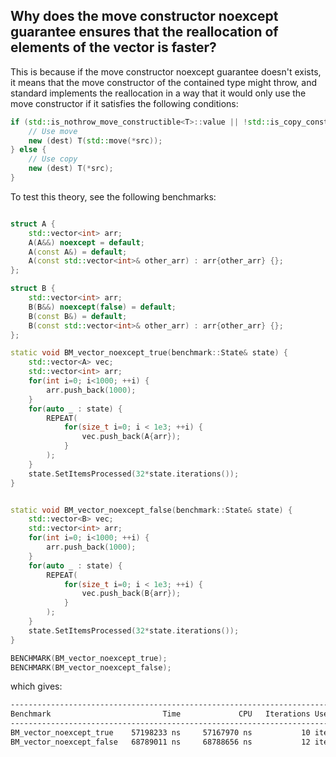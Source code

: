 ## Why does the move constructor noexcept guarantee ensures that the reallocation of elements of the vector is faster?


This is because if the move constructor noexcept guarantee doesn't exists, it means that the move constructor of the contained type might throw, and standard implements the reallocation in a way that it would only use the move constructor if it satisfies the following conditions:
```cpp
if (std::is_nothrow_move_constructible<T>::value || !std::is_copy_constructible<T>::value) {
    // Use move
    new (dest) T(std::move(*src));
} else {
    // Use copy
    new (dest) T(*src);
}
```

To test this theory, see the following benchmarks:

```cpp

struct A {
    std::vector<int> arr;
    A(A&&) noexcept = default;
    A(const A&) = default;
    A(const std::vector<int>& other_arr) : arr{other_arr} {};
};

struct B {
    std::vector<int> arr;
    B(B&&) noexcept(false) = default;
    B(const B&) = default;
    B(const std::vector<int>& other_arr) : arr{other_arr} {};
};

static void BM_vector_noexcept_true(benchmark::State& state) {
    std::vector<A> vec;
    std::vector<int> arr;
    for(int i=0; i<1000; ++i) {
        arr.push_back(1000);
    }
    for(auto _ : state) {
        REPEAT(
            for(size_t i=0; i < 1e3; ++i) {
                vec.push_back(A{arr});
            }
        );
    }
    state.SetItemsProcessed(32*state.iterations());
}


static void BM_vector_noexcept_false(benchmark::State& state) {
    std::vector<B> vec;
    std::vector<int> arr;
    for(int i=0; i<1000; ++i) {
        arr.push_back(1000);
    }
    for(auto _ : state) {
        REPEAT(
            for(size_t i=0; i < 1e3; ++i) {
                vec.push_back(B{arr});
            }
        );
    }
    state.SetItemsProcessed(32*state.iterations());
}

BENCHMARK(BM_vector_noexcept_true);
BENCHMARK(BM_vector_noexcept_false);
```

which gives:

```bash
-----------------------------------------------------------------------------------
Benchmark                         Time             CPU   Iterations UserCounters...
-----------------------------------------------------------------------------------
BM_vector_noexcept_true    57198233 ns     57167970 ns           10 items_per_second=559.754/s
BM_vector_noexcept_false   68789011 ns     68788656 ns           12 items_per_second=465.193/s
```
